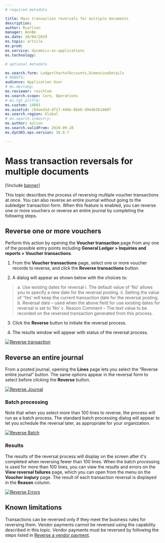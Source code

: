 ```yaml
---
# required metadata

title: Mass transaction reversals for multiple documents
description: 
author: Rcarlson
manager: AnnBe
ms.date: 10/04/2019
ms.topic: article
ms.prod: 
ms.service: dynamics-ax-applications
ms.technology: 

# optional metadata

ms.search.form: LedgerChartofAccounts,DimensionDetails
# ROBOTS: 
audience: Application User
# ms.devlang: 
ms.reviewer: roschlom
ms.search.scope: Core, Operations
# ms.tgt_pltfrm: 
ms.custom: 14091
ms.assetid: c64eed1d-df17-448e-8bb6-d94d63b14607
ms.search.region: Global
# ms.search.industry: 
ms.author: aolson
ms.search.validFrom: 2019-09-28
ms.dyn365.ops.version: 10.0.7

---
```


# Mass transaction reversals for multiple documents

[!include [banner](../includes/banner.md)]

This topic describes the process of reversing multiple voucher transactions at once. You can also reverse an entire journal without going to the subledger transaction form. When this feature is enabled, you can reverse one or more vouchers or reverse an entire journal by completing the following steps.

## Reverse one or more vouchers

Perform this action by opening the **Voucher transaction** page from any one of the possible entry points including **General Ledger > Inquiries and reports > Voucher transactions**. 

1.	From the **Voucher transactions** page, select one or more voucher records to reverse, and click the **Reverse transactions** button. 

2.	A dialog will appear as shown below with the choices to:
 >  a.	Use existing dates for reversal 
 >      i.	The default value of ‘No’ allows you to specify a new date for the reversal posting. 
 >      ii.	Setting the value of ‘Yes’ will keep the current transaction date for the reversal posting.
 >  b.	Reversal date – used when the above field for use existing dates for reversal is set to ‘No’
 >  c.	Reason Comment – The text value to be recorded on the reversed transaction generated from this process. 

3.	Click the **Reverse** button to initiate the reversal process. 

4.	The results window will appear with status of the reversal process.

[![Reverse transaction](./media/Reversal1_size.jpg)](./media/Reversal1_size.jpg)

## Reverse an entire journal
From a posted journal, opening the **Lines** page lets you select the “Reverse entire journal” button. The same options appear in the reversal form to select before clicking the **Reverse** button. 

[![Reverse Journal](./media/Reversal2.jpg)](./media/Reversal2.jpg)

### Batch processing 
Note that when you select more than 100 lines to reverse, the process will run as a batch process. The standard batch processing dialog will appear to let you schedule the reversal later, as appropriate for your organization. 

[![Reverse Batch](./media/Reversal3.jpg)](./media/Reversal3.jpg)

### Results
The results of the reversal process will display on the screen after it's completed when reversing fewer than 100 lines. When the batch processing is used for more than 100 lines, you can view the results and errors on the **View reversal failures** page, which you can open from the menu on the **Voucher inqiury** page. The result of each transaction reversal is displayed in the **Reason** column. 

[![Reverse Errors](./media/ReversalError.png)](./media/ReversalError.png)

## Known limitations

Transactions can be reversed only if they meet the business rules for reversing them. Vendor payments cannot be reversed using the capability described in this topic. Vendor payments must be reversed by following the steps listed in [Reverse a vendor payment](https://docs.microsoft.com/en-us/dynamics365/finance/accounts-payable/reverse-vendor-payment). 
